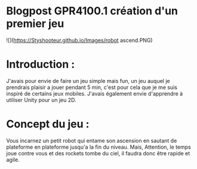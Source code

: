 # Blogpost GPR4100.1 création d'un premier jeu

![](https://Styshooteur.github.io/Images/robot ascend.PNG)

# Introduction :

J'avais pour envie de faire un jeu simple mais fun, un jeu auquel je prendrais plaisir a jouer pendant 5 min, c'est pour cela que je me suis inspiré de certains jeux mobiles. J'avais également envie d'apprendre à utiliser Unity pour un jeu 2D. 

# Concept du jeu :

Vous incarnez un petit robot qui entame son ascension en sautant de plateforme en plateforme jusqu'a la fin du niveau. Mais, Attention, le temps joue contre vous et des rockets tombe du ciel, il faudra donc être rapide et agile.
